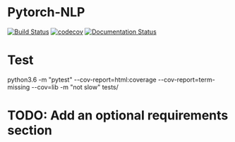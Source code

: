 # Pytorch-NLP

[![Build Status](https://travis-ci.org/Deepblue129/PytorchNLP.svg?branch=master)](https://travis-ci.org/Deepblue129/PytorchNLP)
[![codecov](https://codecov.io/gh/Deepblue129/PytorchNLP/branch/master/graph/badge.svg)](https://codecov.io/gh/Deepblue129/PytorchNLP) 
[![Documentation Status](https://readthedocs.org/projects/pytorchnlp/badge/?version=latest)](http://pytorchnlp.readthedocs.io/en/latest/?badge=latest)

# Test
python3.6 -m "pytest" --cov-report=html:coverage --cov-report=term-missing --cov=lib -m "not slow" tests/

# TODO: Add an optional requirements section